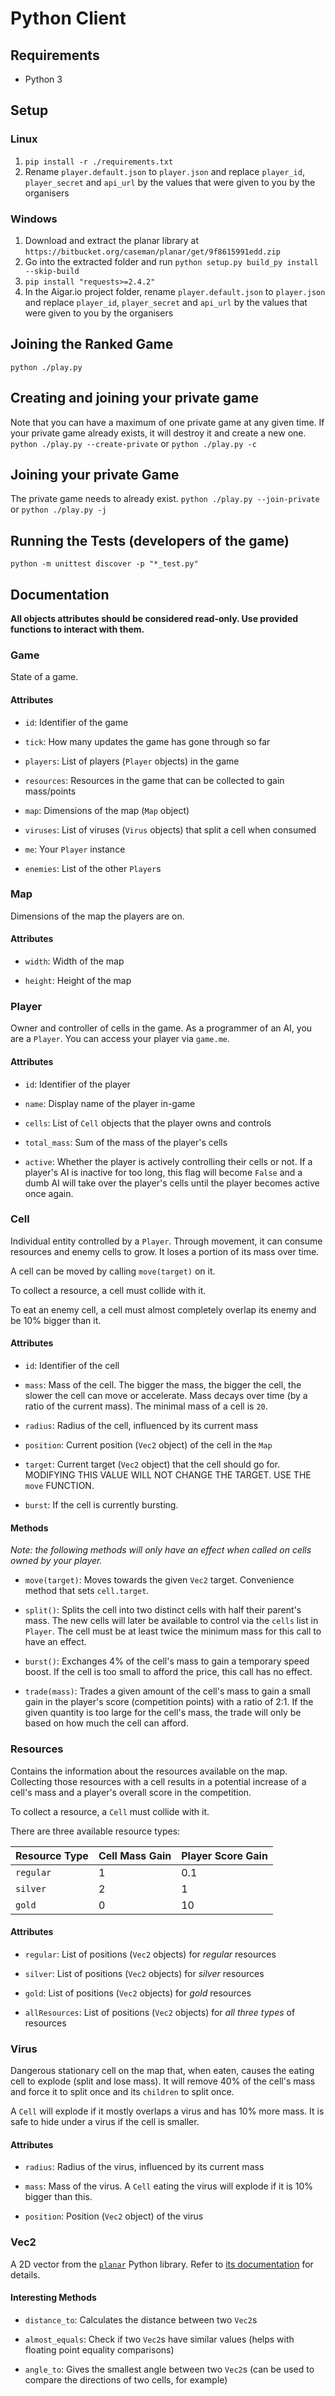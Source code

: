 # Python Client
## Requirements
- Python 3

## Setup
### Linux
1. `pip install -r ./requirements.txt`
2. Rename `player.default.json` to `player.json` and replace
   `player_id`, `player_secret` and `api_url` by the values that were given to you by the
   organisers

### Windows
1. Download and extract the planar library at
`https://bitbucket.org/caseman/planar/get/9f8615991edd.zip`
2. Go into the extracted folder and run `python setup.py build_py install --skip-build`
3. `pip install "requests>=2.4.2"`
4. In the Aigar.io project folder, rename `player.default.json` to `player.json` and
   replace `player_id`, `player_secret` and `api_url` by the values that were given to
   you by the organisers

## Joining the Ranked Game
`python ./play.py`

## Creating and joining your private game
Note that you can have a maximum of one private game at any given time.
If your private game already exists, it will destroy it and create a new one.
`python ./play.py --create-private` or `python ./play.py -c`

## Joining your private Game
The private game needs to already exist.
`python ./play.py --join-private` or `python ./play.py -j`

## Running the Tests (developers of the game)
`python -m unittest discover -p "*_test.py"`

## Documentation
**All objects attributes should be considered read-only. Use provided functions to interact with them.**

### Game
State of a game.

#### Attributes
- `id`: Identifier of the game

- `tick`: How many updates the game has gone through so far

- `players`: List of players (`Player` objects) in the game

- `resources`: Resources in the game that can be collected to gain mass/points

- `map`: Dimensions of the map (`Map` object)

- `viruses`: List of viruses (`Virus` objects) that split a cell when consumed

- `me`: Your `Player` instance

- `enemies`: List of the other `Player`s

### Map
Dimensions of the map the players are on.

#### Attributes
- `width`: Width of the map

- `height`: Height of the map

### Player
Owner and controller of cells in the game. As a programmer of an AI, you are a
`Player`.
You can access your player via `game.me`.

#### Attributes
- `id`: Identifier of the player

- `name`: Display name of the player in-game

- `cells`: List of `Cell` objects that the player owns and controls

- `total_mass`: Sum of the mass of the player's cells

- `active`: Whether the player is actively controlling their cells or not. If a
            player's AI is inactive for too long, this flag will become `False`
            and a dumb AI will take over the player's cells until the player
            becomes active once again.

### Cell
Individual entity controlled by a `Player`. Through movement, it can consume
resources and enemy cells to grow. It loses a portion of its mass over time.

A cell can be moved by calling `move(target)` on it.

To collect a resource, a cell must collide with it.

To eat an enemy cell, a cell must almost completely overlap its enemy and be
10% bigger than it.

#### Attributes
- `id`: Identifier of the cell

- `mass`: Mass of the cell.
          The bigger the mass, the bigger the cell, the slower the cell can move
          or accelerate.
          Mass decays over time (by a ratio of the current mass).
          The minimal mass of a cell is `20`.

- `radius`: Radius of the cell, influenced by its current mass

- `position`: Current position (`Vec2` object) of the cell in the `Map`

- `target`: Current target (`Vec2` object) that the cell should go for.
            MODIFYING THIS VALUE WILL NOT CHANGE THE TARGET. USE THE `move` FUNCTION.

- `burst`: If the cell is currently bursting.

#### Methods
*Note: the following methods will only have an effect when called on cells
       owned by your player.*

- `move(target)`: Moves towards the given `Vec2` target.
                  Convenience method that sets `cell.target`.

- `split()`: Splits the cell into two distinct cells with half their parent's
             mass. The new cells will later be available to control via the
             `cells` list in `Player`.
             The cell must be at least twice the minimum mass for this call to
             have an effect.

- `burst()`: Exchanges 4% of the cell's mass  to gain a temporary speed boost.
             If the cell is too small to afford the price, this call has no
             effect.

- `trade(mass)`: Trades a given amount of the cell's mass to gain a small gain
                 in the player's score (competition points) with a ratio of 
                 2:1.
                 If the given quantity is too large for the cell's mass, the
                 trade will only be based on how much the cell can afford.


### Resources
Contains the information about the resources available on the map. Collecting
those resources with a cell results in a potential increase of a cell's mass
and a player's overall score in the competition.

To collect a resource, a `Cell` must collide with it.

There are three available resource types:

| Resource Type | Cell Mass Gain | Player Score Gain |
| ------------- | -------------- | ----------------- |
| `regular`     | 1              | 0.1               |
| `silver`      | 2              | 1                 |
| `gold`        | 0              | 10                |

#### Attributes
- `regular`: List of positions (`Vec2` objects) for *regular* resources

- `silver`: List of positions (`Vec2` objects) for *silver* resources

- `gold`: List of positions (`Vec2` objects) for *gold* resources

- `allResources`: List of positions (`Vec2` objects) for *all three types* of resources

### Virus
Dangerous stationary cell on the map that, when eaten, causes the eating cell
to explode (split and lose mass). It will remove 40% of the cell's mass and force
it to split once and its `children` to split once.

A `Cell` will explode if it mostly overlaps a virus and has 10% more mass. It
is safe to hide under a virus if the cell is smaller.

#### Attributes
- `radius`: Radius of the virus, influenced by its current mass

- `mass`: Mass of the virus.
          A `Cell` eating the virus will explode if it is 10% bigger than this.

- `position`: Position (`Vec2` object) of the virus

### Vec2
A 2D vector from the [`planar`](https://pypi.python.org/pypi/planar) Python
library. Refer to
[its documentation](http://pythonhosted.org/planar/vectorref.html#planar.Vec2)
for details.

#### Interesting Methods
- `distance_to`: Calculates the distance between two `Vec2`s

- `almost_equals`: Check if two `Vec2`s have similar values (helps with
                   floating point equality comparisons)

- `angle_to`: Gives the smallest angle between two `Vec2`s (can be used to
              compare the directions of two cells, for example)
